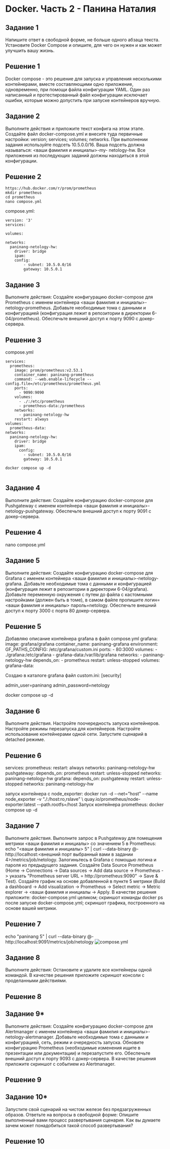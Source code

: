 # Docker. Часть 2 - Панина Наталия
## Задание 1
Напишите ответ в свободной форме, не больше одного абзаца текста.
Установите Docker Compose и опишите, для чего он нужен и как может улучшить вашу жизнь.
## Решение 1
Docker compose - это решение для запуска и управления несколькими контейнерами, вместе составляющими одно приложение, одновременно, при помощи файла конфигурации YAML.
Один раз написанный и протестированный файл конфигурации исключает ошибки, которые можно допустить при запуске контейнеров вручную.

## Задание 2
  Выполните действия и приложите текст конфига на этом этапе.
  Создайте файл docker-compose.yml и внесите туда первичные настройки:
  version;
  services;
  volumes;
  networks.
  При выполнении задания используйте подсеть 10.5.0.0/16. Ваша подсеть должна называться: <ваши фамилия и инициалы>-my-   netology-hw. Все приложения из последующих заданий должны находиться в этой конфигурации.
## Решение 2
```
https://hub.docker.com/r/prom/prometheus
mkdir prometheus
cd prometheus
nano compose.yml
```
compose.yml:
```
version: '3'
services:

volumes:

networks:
  paninang-netology-hw:
	driver: bridge
	ipam:
  	config:
    	- subnet: 10.5.0.0/16
      	gateway: 10.5.0.1
```
## Задание 3
Выполните действия:
Создайте конфигурацию docker-compose для Prometheus с именем контейнера <ваши фамилия и инициалы>-netology-prometheus.
Добавьте необходимые тома с данными и конфигурацией (конфигурация лежит в репозитории в директории 6-04/prometheus).
Обеспечьте внешний доступ к порту 9090 c докер-сервера.
## Решение 3
compose.yml
```
services:
  prometheus:
    image: prom/prometheus:v2.53.1
    container_name: paninang-prometheus
    command: --web.enable-lifecycle --config.file=/etc/prometheus/prometheus.yml
    ports:
      - 9090:9090
    volumes:
      - ./:/etc/prometheus
      - prometheus-data:/prometheus
    networks:
      - paninang-netology-hw
    restart: always
volumes:
  prometheus-data:
networks:
  paninang-netology-hw:
    driver: bridge
    ipam:
      config:
        - subnet: 10.5.0.0/16
        gateway: 10.5.0.1
```
```
docker compose up -d
```
![]()

## Задание 4
Выполните действия:
Создайте конфигурацию docker-compose для Pushgateway с именем контейнера <ваши фамилия и инициалы>-netology-pushgateway.
Обеспечьте внешний доступ к порту 9091 c докер-сервера.
## Решение 4
nano compose.yml




## Задание 5
Выполните действия:
Создайте конфигурацию docker-compose для Grafana с именем контейнера <ваши фамилия и инициалы>-netology-grafana.
Добавьте необходимые тома с данными и конфигурацией (конфигурация лежит в репозитории в директории 6-04/grafana).
Добавьте переменную окружения с путем до файла с кастомными настройками (должен быть в томе), в самом файле пропишите логин=<ваши фамилия и инициалы> пароль=netology.
Обеспечьте внешний доступ к порту 3000 c порта 80 докер-сервера.
## Решение 5
Добавляю описание контейнера grafana в файл compose.yml
grafana:
	image: grafana/grafana
	container_name: paninang-grafana
	environment:
  	  GF_PATHS_CONFIG: /etc/grafana/custom.ini
	ports:
  	  - 80:3000
	volumes:
  	  - ./grafana:/etc/grafana
  	  - grafana-data:/var/lib/grafana
	networks:
  	  - paninang-netology-hw
	depends_on:
  	  - prometheus
	restart: unless-stopped
volumes:
  grafana-data:



Создаю в каталоге grafana файл custom.ini:
[security]

admin_user=paninang
admin_password=netology


docker compose up -d



## Задание 6
Выполните действия.
Настройте поочередность запуска контейнеров.
Настройте режимы перезапуска для контейнеров.
Настройте использование контейнерами одной сети.
Запустите сценарий в detached режиме.
## Решение 6
services:
  prometheus:
    restart: always
    networks:
paninang-netology-hw
  pushgateway:
    depends_on: prometheus
    restart: unless-stopped
   networks: paninang-netology-hw
   grafana:
    depends_on: pushgateway
    restart: unless-stopped
    networks: paninang-netology-hw

запуск контейнера с node_exporter:
docker run -d --net=”host” --name node_exporter -v “./:/host:ro,rslave”  \ quay.io/prometheus/node-exporter:latest --path.rootfs=/host
Запуск контейнера prometheus:
docker compose up -d


## Задание 7
Выполните действия.
Выполните запрос в Pushgateway для помещения метрики <ваши фамилия и инициалы> со значением 5 в Prometheus: echo "<ваши фамилия и инициалы> 5" | curl --data-binary @- http://localhost:<внешний порт выбранный вами в задании 4>/metrics/job/netology.
Залогиньтесь в Grafana с помощью логина и пароля из предыдущего задания.
Создайте Data Source Prometheus (Home -> Connections -> Data sources -> Add data source -> Prometheus -> указать "Prometheus server URL = http://prometheus:9090" -> Save & Test).
Создайте график на основе добавленной в пункте 5 метрики (Build a dashboard -> Add visualization -> Prometheus -> Select metric -> Metric explorer -> <ваши фамилия и инициалы -> Apply.
В качестве решения приложите:
docker-compose.yml целиком;
скриншот команды docker ps после запуске docker-compose.yml;
скриншот графика, построенного на основе вашей метрики.
## Решение 7
echo "paninang 5" | curl --data-binary @- http://localhost:9091/metrics/job/netology
![compose.yml](https://github.com/nataliya-panina/docker-compose/blob/main/compose.yml)


## Задание 8
Выполните действия:
Остановите и удалите все контейнеры одной командой.
В качестве решения приложите скриншот консоли с проделанными действиями.
## Решение 8


## Задание 9*
Выполните действия:
Создайте конфигурацию docker-compose для Alertmanager с именем контейнера <ваши фамилия и инициалы>-netology-alertmanager.
Добавьте необходимые тома с данными и конфигурацией, сеть, режим и очередность запуска.
Обновите конфигурацию Prometheus (необходимые изменения ищите в презентации или документации) и перезапустите его.
Обеспечьте внешний доступ к порту 9093 c докер-сервера.
В качестве решения приложите скриншот с событием из Alertmanager.
## Решение 9


## Задание 10*
Запустите свой сценарий на чистом железе без предзагруженных образов.
Ответьте на вопросы в свободной форме:
Опишите выполненный вами процесс развертывания сценария.
Как вы думаете зачем может понадобиться такой способ развертывания?
## Решение 10
